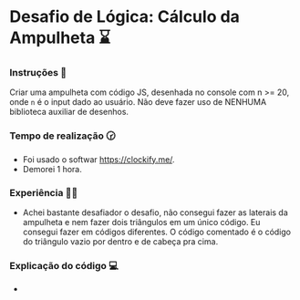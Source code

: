 # Desafio de Lógica: Cálculo da Ampulheta ⌛

### Instruções 🚀

Criar uma ampulheta com código JS, desenhada no console com n >= 20, onde `n` é o input dado ao usuário.
Não deve fazer uso de NENHUMA biblioteca auxiliar de desenhos.

### Tempo de realização 🕝
- Foi usado o softwar https://clockify.me/.
- Demorei 1 hora.

### Experiência 🧑‍🔧 
- Achei bastante desafiador o desafio, não consegui fazer as laterais da ampulheta e nem fazer dois triângulos em um único código. Eu consegui fazer em códigos diferentes. O código comentado é o código do triângulo vazio por dentro e de cabeça pra cima.

### Explicação do código 💻
-
